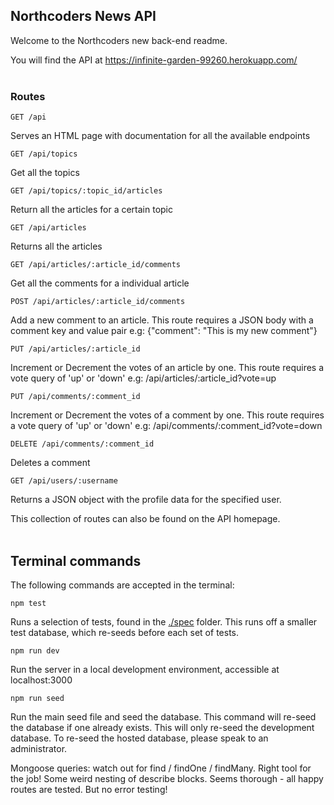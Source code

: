 ## Northcoders News API

Welcome to the Northcoders new back-end readme.

You will find the API at https://infinite-garden-99260.herokuapp.com/
<br></br>

### Routes

```
GET /api
```

Serves an HTML page with documentation for all the available endpoints

```
GET /api/topics
```

Get all the topics

```
GET /api/topics/:topic_id/articles
```

Return all the articles for a certain topic

```
GET /api/articles
```

Returns all the articles

```
GET /api/articles/:article_id/comments
```

Get all the comments for a individual article

```
POST /api/articles/:article_id/comments
```

Add a new comment to an article. This route requires a JSON body with a comment key and value pair
e.g: {"comment": "This is my new comment"}

```
PUT /api/articles/:article_id
```

Increment or Decrement the votes of an article by one. This route requires a vote query of 'up' or 'down'
e.g: /api/articles/:article_id?vote=up

```
PUT /api/comments/:comment_id
```

Increment or Decrement the votes of a comment by one. This route requires a vote query of 'up' or 'down'
e.g: /api/comments/:comment_id?vote=down

```
DELETE /api/comments/:comment_id
```

Deletes a comment

```
GET /api/users/:username
```

Returns a JSON object with the profile data for the specified user.

This collection of routes can also be found on the API homepage.
<br></br>

## Terminal commands

The following commands are accepted in the terminal:

```
npm test
```

Runs a selection of tests, found in the [./spec](./spec/index.spec.js) folder. This runs off a smaller test database, which re-seeds before each set of tests.

```
npm run dev
```

Run the server in a local development environment, accessible at localhost:3000

```
npm run seed
```

Run the main seed file and seed the database. This command will re-seed the database if one already exists. This will only re-seed the development database. To re-seed the hosted database, please speak to an administrator.

Mongoose queries: watch out for find / findOne / findMany. Right tool for the job!
Some weird nesting of describe blocks. Seems thorough - all happy routes are tested.
But no error testing!
